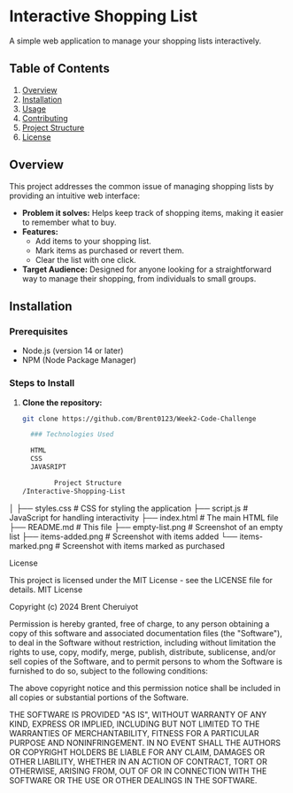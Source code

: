 # Interactive Shopping List

A simple web application to manage your shopping lists interactively.

## Table of Contents

1. [Overview](#overview)
2. [Installation](#installation)
3. [Usage](#usage)
4. [Contributing](#contributing)
5. [Project Structure](#project-structure)
6. [License](#license)

## Overview

This project addresses the common issue of managing shopping lists by providing an intuitive web interface:

- **Problem it solves:** Helps keep track of shopping items, making it easier to remember what to buy.
- **Features:**
  - Add items to your shopping list.
  - Mark items as purchased or revert them.
  - Clear the list with one click.
- **Target Audience:** Designed for anyone looking for a straightforward way to manage their shopping, from individuals to small groups.

## Installation

### Prerequisites
- Node.js (version 14 or later)
- NPM (Node Package Manager)

### Steps to Install

1. **Clone the repository:**
   ```bash
   git clone https://github.com/Brent0123/Week2-Code-Challenge

     ### Technologies Used 

     HTML
     CSS 
     JAVASRIPT

           Project Structure
   /Interactive-Shopping-List
│
├── styles.css        # CSS for styling the application
├── script.js         # JavaScript for handling interactivity
├── index.html        # The main HTML file
├── README.md         # This file
├── empty-list.png    # Screenshot of an empty list
├── items-added.png   # Screenshot with items added
└── items-marked.png  # Screenshot with items marked as purchased

License

This project is licensed under the MIT License - see the LICENSE file for details.
MIT License

Copyright (c) 2024 Brent Cheruiyot 

Permission is hereby granted, free of charge, to any person obtaining a copy
of this software and associated documentation files (the "Software"), to deal
in the Software without restriction, including without limitation the rights
to use, copy, modify, merge, publish, distribute, sublicense, and/or sell
copies of the Software, and to permit persons to whom the Software is
furnished to do so, subject to the following conditions:

The above copyright notice and this permission notice shall be included in all
copies or substantial portions of the Software.

THE SOFTWARE IS PROVIDED "AS IS", WITHOUT WARRANTY OF ANY KIND, EXPRESS OR
IMPLIED, INCLUDING BUT NOT LIMITED TO THE WARRANTIES OF MERCHANTABILITY,
FITNESS FOR A PARTICULAR PURPOSE AND NONINFRINGEMENT. IN NO EVENT SHALL THE
AUTHORS OR COPYRIGHT HOLDERS BE LIABLE FOR ANY CLAIM, DAMAGES OR OTHER
LIABILITY, WHETHER IN AN ACTION OF CONTRACT, TORT OR OTHERWISE, ARISING FROM,
OUT OF OR IN CONNECTION WITH THE SOFTWARE OR THE USE OR OTHER DEALINGS IN THE
SOFTWARE.